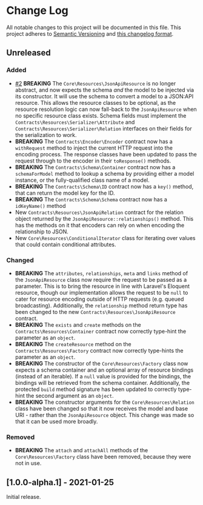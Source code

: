 # Change Log

All notable changes to this project will be documented in this file. This project adheres to
[Semantic Versioning](http://semver.org/) and [this changelog format](http://keepachangelog.com/).

## Unreleased

### Added
- [#2](https://github.com/laravel-json-api/core/pull/2)
**BREAKING** The `Core\Resources\JsonApiResource` is no longer abstract, and now expects the
schema *and* the model to be injected via its constructor. It will use the schema to convert a
model to a JSON:API resource. This allows the resource classes to be optional, as the resource
resolution logic can now fall-back to the `JsonApiResource` when no specific resource class
exists. Schema fields must implement the `Contracts\Resources\Serializer\Attribute`
and `Contracts\Resources\Serializer\Relation` interfaces on their fields for the serialization
to work.
- **BREAKING** The `Contracts\Encoder\Encoder` contract now has a `withRequest` method to inject the
current HTTP request into the encoding process. The response classes have been updated to pass
the request through to the encoder in their `toResponse()` methods.
- **BREAKING** The `Contracts\Schema\Container` contract now has a `schemaForModel` method to
lookup a schema by providing either a model instance, or the fully-qualified class name of a model.
- **BREAKING** The `Contracts\Schema\ID` contract now has a `key()` method, that can return
the model key for the ID.
- **BREAKING** The `Contracts\Schema\Schema` contract now has a `idKeyName()` method
- New `Contracts\Resources\JsonApiRelation` contract for the relation object returned by the
`JsonApiResource::relationships()` method. This has the methods on it that encoders can rely on when
encoding the relationship to JSON.
- New `Core\Resources\ConditionalIterator` class for iterating over values that could contain
conditional attributes.

### Changed
- **BREAKING** The `attributes`, `relationships`, `meta` and `links` method of the `JsonApiResource`
class now require the request to be passed as a parameter. This is to bring the resource in line
with Laravel's Eloquent resource, though our implementation allows the request to be `null` to
cater for resource encoding outside of HTTP requests (e.g. queued broadcasting). Additionally,
the `relationship` method return type has been changed to the new `Contracts\Resources\JsonApiResource`
contract.
- **BREAKING** The `exists` and `create` methods on the `Contracts\Resources\Container` contract now
correctly type-hint the parameter as an `object`.
- **BREAKING** The `createResource` method on the `Contracts\Resources\Factory` contract now correctly
type-hints the parameter as an `object`.
- **BREAKING** The constructor of the `Core\Resources\Factory` class now expects a schema container
and an optional array of resource bindings (instead of an iterable). If a `null` value is provided
for the bindings, the bindings will be retrieved from the schema container. Additionally, the protected
`build` method signature has been updated to correctly type-hint the second argument as an `object`.
- **BREAKING** The constructor arguments for the `Core\Resources\Relation` class have been changed
so that it now receives the model and base URI - rather than the `JsonApiResource` object. This
change was made so that it can be used more broadly.

### Removed
- **BREAKING** The `attach` and `attachAll` methods of the `Core\Resources\Factory` class have been
removed, because they were not in use.

## [1.0.0-alpha.1] - 2021-01-25

Initial release.
